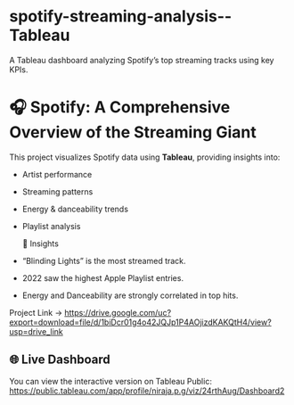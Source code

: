 # spotify-streaming-analysis--Tableau
A Tableau dashboard analyzing Spotify’s top streaming tracks using key KPIs.


# 🎧 Spotify: A Comprehensive Overview of the Streaming Giant

This project visualizes Spotify data using **Tableau**, providing insights into:
- Artist performance
- Streaming patterns
- Energy & danceability trends
- Playlist analysis

   🧠 Insights
- “Blinding Lights” is the most streamed track.
- 2022 saw the highest Apple Playlist entries.
- Energy and Danceability are strongly correlated in top hits.

Project Link -> 
https://drive.google.com/uc?export=download=file/d/1biDcr01g4o42JQJp1P4AOjizdKAKQtH4/view?usp=drive_link

## 🌐 Live Dashboard
You can view the interactive version on Tableau Public:  
https://public.tableau.com/app/profile/niraja.p.g/viz/24rthAug/Dashboard2
